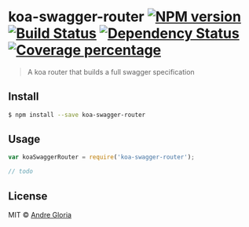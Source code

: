 # koa-swagger-router [![NPM version][npm-image]][npm-url] [![Build Status][travis-image]][travis-url] [![Dependency Status][daviddm-image]][daviddm-url] [![Coverage percentage][coveralls-image]][coveralls-url]
> A koa router that builds a full swagger specification


## Install

```sh
$ npm install --save koa-swagger-router
```


## Usage

```js
var koaSwaggerRouter = require('koa-swagger-router');

// todo
```

## License

MIT © [Andre Gloria](andrglo.com)


[npm-image]: https://badge.fury.io/js/koa-swagger-router.svg
[npm-url]: https://npmjs.org/package/koa-swagger-router
[travis-image]: https://travis-ci.org/andrglo/koa-swagger-router.svg?branch=master
[travis-url]: https://travis-ci.org/andrglo/koa-swagger-router
[daviddm-image]: https://david-dm.org/andrglo/koa-swagger-router.svg?theme=shields.io
[daviddm-url]: https://david-dm.org/andrglo/koa-swagger-router
[coveralls-image]: https://coveralls.io/repos/andrglo/koa-swagger-router/badge.svg
[coveralls-url]: https://coveralls.io/r/andrglo/koa-swagger-router
